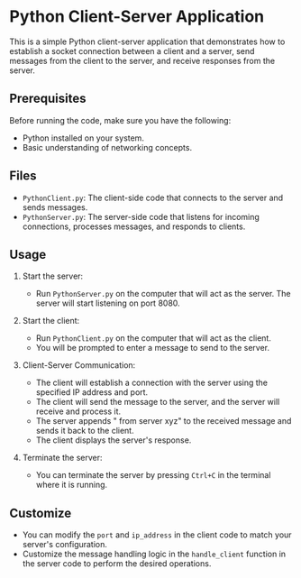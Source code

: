 # Python Client-Server Application

This is a simple Python client-server application that demonstrates how to establish a socket connection between a client and a server, send messages from the client to the server, and receive responses from the server.

## Prerequisites

Before running the code, make sure you have the following:

- Python installed on your system.
- Basic understanding of networking concepts.

## Files

- `PythonClient.py`: The client-side code that connects to the server and sends messages.
- `PythonServer.py`: The server-side code that listens for incoming connections, processes messages, and responds to clients.

## Usage

1. Start the server:
   - Run `PythonServer.py` on the computer that will act as the server. The server will start listening on port 8080.

2. Start the client:
   - Run `PythonClient.py` on the computer that will act as the client.
   - You will be prompted to enter a message to send to the server.

3. Client-Server Communication:
   - The client will establish a connection with the server using the specified IP address and port.
   - The client will send the message to the server, and the server will receive and process it.
   - The server appends " from server xyz" to the received message and sends it back to the client.
   - The client displays the server's response.

4. Terminate the server:
   - You can terminate the server by pressing `Ctrl+C` in the terminal where it is running.

## Customize

- You can modify the `port` and `ip_address` in the client code to match your server's configuration.
- Customize the message handling logic in the `handle_client` function in the server code to perform the desired operations.
